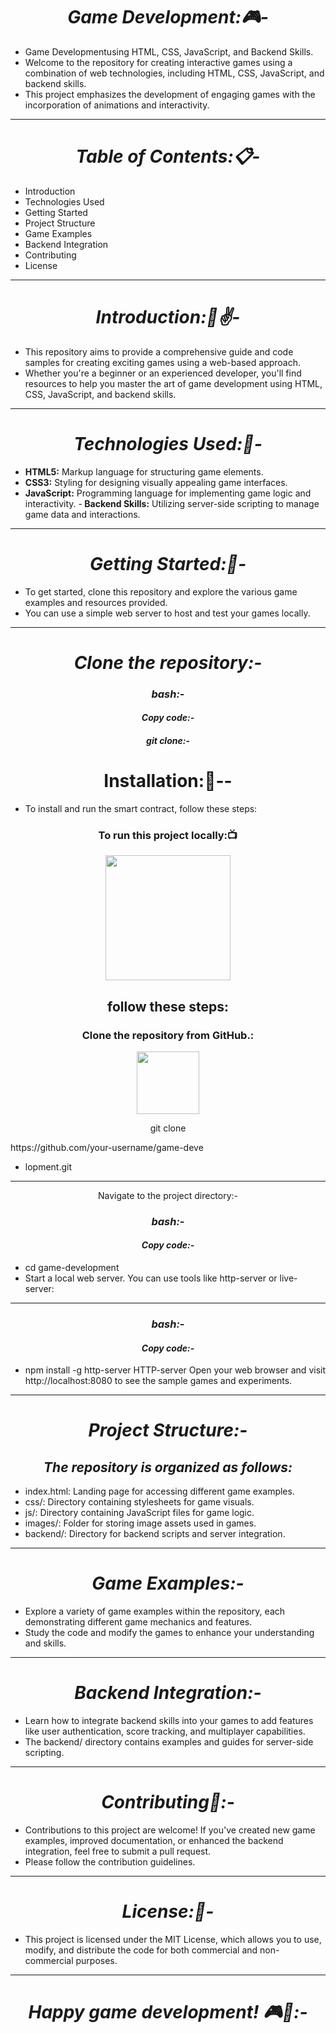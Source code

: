 <h1 align='center'><i>Game Development:🎮-</i></h1> 

- Game Developmentusing HTML, CSS, JavaScript, and Backend Skills.
- Welcome to the repository for creating interactive games using a combination of web technologies, including HTML, CSS, JavaScript, and backend skills.
- This project emphasizes the development of engaging games with the incorporation of animations and interactivity.
<hr>
<h1 align='center'><i>Table of Contents:📋-</i></h1> 

- Introduction
- Technologies Used
- Getting Started
- Project Structure
- Game Examples
- Backend Integration
- Contributing
- License
<hr>
<h1 align='center'><i>Introduction:🌸✌️-</i></h1> 

- This repository aims to provide a comprehensive guide and code samples for creating exciting games using a web-based approach. 
- Whether you're a beginner or an experienced developer, you'll find resources to help you master the art of game development using HTML, CSS, JavaScript, and backend skills.
<hr>

<h1 align='center'><i>Technologies Used:📱-</i></h1>  

- <b>HTML5:</b> Markup language for structuring game elements.
- <b>CSS3:</b>  Styling for designing visually appealing game interfaces.
- <b> JavaScript:</b>  Programming language for implementing game logic and interactivity.
-<b> Backend Skills:</b>  Utilizing server-side scripting to manage game data and interactions.
<hr>
<h1 align='center'><i>Getting Started:💯-</i></h1>  

- To get started, clone this repository and explore the various game examples and resources provided. 
- You can use a simple web server to host and test your games locally.
<hr>
<h1 align='center'><i>Clone the repository:-</i></h1> 


<h3 align='center'><i>bash:-</i></h3>
<h4 align='center'><i>Copy code:-</i></h4>
<h5 align='center'><i>git clone:-</i></h5>

<h1 align="center">Installation:🔧--</h1>

- To install and run the smart contract, follow these steps:

<h3 align=" center" >To run this project locally:📺 </h3>
<div align="center" >
<img height="200" wedith="200" src="https://media1.giphy.com/media/dvsE3ncGE4g718CAqM/200.gif"></div>

 <h2 align="center"> follow these steps:</h2>

<h3 align="center"> Clone the repository from GitHub.:</h3>
<div align="center" >
<img height="100" wedith="100" src="https://cdn.dribbble.com/users/1144208/screenshots/2655434/week6---git-scared.gif"></div>

 <p align="center">git clone</p>  https://github.com/your-username/game-deve

- lopment.git
<hr>
<p align="center">Navigate to the project directory:-</P>

<h3 align='center'><i>bash:-</i></h3>
<h4 align='center'><i>Copy code:-</i></h4>

- cd game-development
- Start a local web server.
 You can use tools like http-server or live-server:
<hr>
<h3 align='center'><i>bash:-</i></h3>
<h4 align='center'><i>Copy code:-</i></h4>

- npm install -g http-server
HTTP-server
Open your web browser and visit http://localhost:8080 to see the sample games and experiments.
<hr>
<h1 align='center'><i>Project Structure:-</i></h1> 

<h2 align='center'><i>The repository is organized as follows:</i></h2> 

- index.html: Landing page for accessing different game examples.
- css/: Directory containing stylesheets for game visuals.
- js/: Directory containing JavaScript files for game logic.
- images/: Folder for storing image assets used in games.
- backend/: Directory for backend scripts and server integration.
<hr>
<h1 align='center'><i>Game Examples:-</i></h1> 

- Explore a variety of game examples within the repository, each demonstrating different game mechanics and features.
 - Study the code and modify the games to enhance your understanding and skills.
<hr>
<h1 align='center'><i>Backend Integration:-</i></h1> 

- Learn how to integrate backend skills into your games to add features like user authentication, score tracking, and multiplayer capabilities.
- The backend/ directory contains examples and guides for server-side scripting.
<hr>
<h1 align='center'><i>Contributing👬:-</i></h1> 

- Contributions to this project are welcome! If you've created new game examples, improved documentation, or enhanced the backend integration, feel free to submit a pull request.
- Please follow the contribution guidelines.
<hr>
<h1 align='center'><i>License:📔-</i></h1> 

- This project is licensed under the MIT License, which allows you to use, modify, and distribute the code for both commercial and non-commercial purposes.
<hr>
<h1 align='center'><i>Happy game development! 🎮🚀:-</i></h1> 

